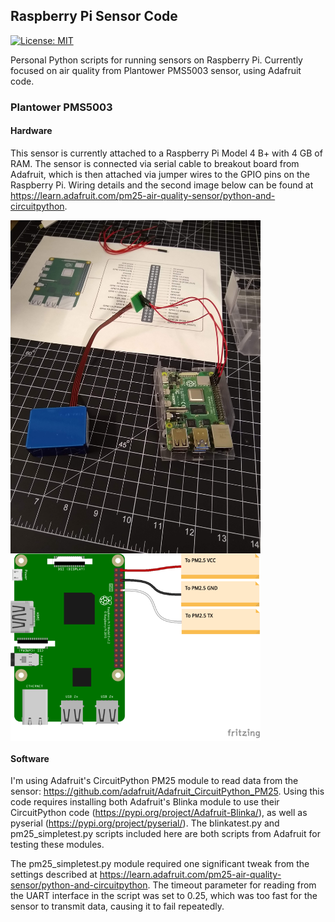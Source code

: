 ## Raspberry Pi Sensor Code ##

[![License: MIT](https://img.shields.io/badge/License-MIT-yellow.svg)](https://opensource.org/licenses/MIT)

Personal Python scripts for running sensors on Raspberry Pi. Currently focused on air quality from Plantower PMS5003 sensor, using Adafruit code.

### Plantower PMS5003

#### Hardware ####

This sensor is currently attached to a Raspberry Pi Model 4 B+ with 4 GB of RAM. The sensor is connected via serial cable to breakout board from Adafruit, which is then attached via jumper wires to the GPIO pins on the Raspberry Pi. Wiring details and the second image below can be found at https://learn.adafruit.com/pm25-air-quality-sensor/python-and-circuitpython.

<img src="images/pm25_wiring.jpg" alt="Pi UART" width="400" align="center"/>





<img src="images/adafruit_products_PM2-5_Raspi_UART_bb.png" alt="Pi UART" width="400" align="center"/>

#### Software ####

I'm using Adafruit's CircuitPython PM25 module to read data from the sensor: https://github.com/adafruit/Adafruit_CircuitPython_PM25. Using this code requires installing both Adafruit's Blinka module to use their CircuitPython code (https://pypi.org/project/Adafruit-Blinka/), as well as pyserial (https://pypi.org/project/pyserial/). The blinkatest.py and pm25_simpletest.py scripts included here are both scripts from Adafruit for testing these modules.

The pm25_simpletest.py module required one significant tweak from the settings described at https://learn.adafruit.com/pm25-air-quality-sensor/python-and-circuitpython. The timeout parameter for reading from the UART interface in the script was set to 0.25, which was too fast for the sensor to transmit data, causing it to fail repeatedly.





